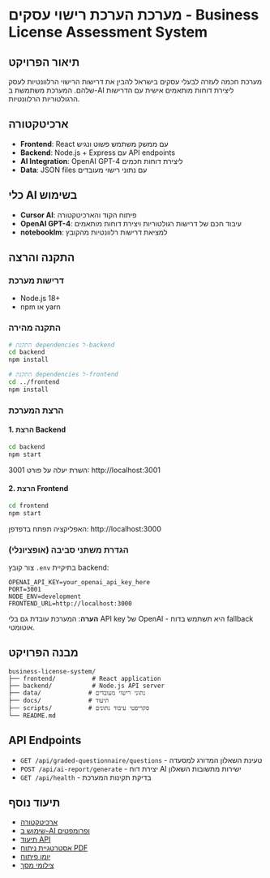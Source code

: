 # מערכת הערכת רישוי עסקים - Business License Assessment System

## תיאור הפרויקט
מערכת חכמה לעזרה לבעלי עסקים בישראל להבין את דרישות הרישוי הרלוונטיות לעסק שלהם. המערכת משתמשת ב-AI ליצירת דוחות מותאמים אישית עם הדרישות הרגולטוריות הרלוונטיות.

## ארכיטקטורה
- **Frontend**: React עם ממשק משתמש פשוט ונגיש
- **Backend**: Node.js + Express עם API endpoints
- **AI Integration**: OpenAI GPT-4 ליצירת דוחות חכמים
- **Data**: JSON files עם נתוני רישוי מעובדים

## כלי AI בשימוש
- **Cursor AI**: פיתוח הקוד והארכיטקטורה
- **OpenAI GPT-4**: עיבוד חכם של דרישות רגולטוריות ויצירת דוחות מותאמים
- **notebooklm**: למציאת דרישות רלוונטיות מהקובץ

## התקנה והרצה

### דרישות מערכת
- Node.js 18+
- npm או yarn

### התקנה מהירה
```bash
# התקנת dependencies ל-backend
cd backend
npm install

# התקנת dependencies ל-frontend
cd ../frontend
npm install
```

### הרצת המערכת

#### 1. הרצת Backend
```bash
cd backend
npm start
```
השרת יעלה על פורט 3001: http://localhost:3001

#### 2. הרצת Frontend
```bash
cd frontend
npm start
```
האפליקציה תפתח בדפדפן: http://localhost:3000

### הגדרת משתני סביבה (אופציונלי)
צור קובץ `.env` בתיקיית backend:
```
OPENAI_API_KEY=your_openai_api_key_here
PORT=3001
NODE_ENV=development
FRONTEND_URL=http://localhost:3000
```

**הערה**: המערכת עובדת גם בלי API key של OpenAI - היא תשתמש בדוח fallback אוטומטי.

## מבנה הפרויקט
```
business-license-system/
├── frontend/          # React application
├── backend/           # Node.js API server
├── data/             # נתוני רישוי מעובדים
├── docs/             # תיעוד
├── scripts/          # סקריפטי עיבוד נתונים
└── README.md
```

## API Endpoints
- `GET /api/graded-questionnaire/questions` - טעינת השאלון המדורג למסעדה
- `POST /api/ai-report/generate` - יצירת דוח AI ישירות מתשובות השאלון
- `GET /api/health` - בדיקת תקינות המערכת

## תיעוד נוסף
- [ארכיטקטורה](docs/architecture.md)
- [שימוש ב-AI ופרומפטים](docs/ai-usage.md)
- [תיעוד API](docs/api.md)
- [אסטרטגיית ניתוח PDF](docs/pdf-analysis-strategy.md)
- [יומן פיתוח](docs/development-log.md)
- [צילומי מסך](docs/screenshots)

